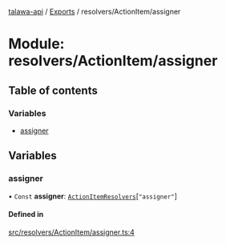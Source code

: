 [talawa-api](../README.md) / [Exports](../modules.md) / resolvers/ActionItem/assigner

# Module: resolvers/ActionItem/assigner

## Table of contents

### Variables

- [assigner](resolvers_ActionItem_assigner.md#assigner)

## Variables

### assigner

• `Const` **assigner**: [`ActionItemResolvers`](types_generatedGraphQLTypes.md#actionitemresolvers)[``"assigner"``]

#### Defined in

[src/resolvers/ActionItem/assigner.ts:4](https://github.com/PalisadoesFoundation/talawa-api/blob/0deccac/src/resolvers/ActionItem/assigner.ts#L4)
